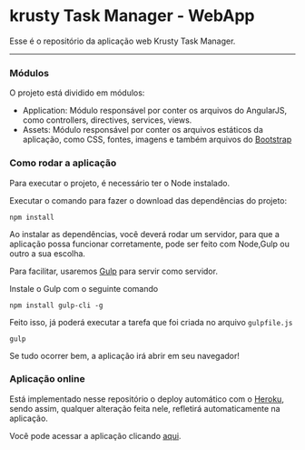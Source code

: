 # krusty Task Manager - WebApp

Esse é o repositório da aplicação web Krusty Task Manager.

------------

### Módulos

O projeto está dividido em módulos:

- Application: Módulo responsável por conter os arquivos do AngularJS, como controllers, directives, services, views.
- Assets: Módulo responsável por conter os arquivos estáticos da aplicação, como CSS, fontes, imagens e também arquivos do 
[Bootstrap](https://en.wikipedia.org/wiki/Bootstrap_(front-end_framework) "Bootstrap")

### Como rodar a aplicação

Para executar o projeto, é necessário ter o Node instalado.

Executar o comando para fazer o download das dependências do projeto:

``` 
npm install 
```

Ao instalar as dependências, você deverá rodar um servidor, para que a aplicação possa funcionar corretamente, 
pode ser feito com Node,Gulp ou outro a sua escolha.

Para facilitar, usaremos [Gulp](https://gulpjs.com/ "Gulp") para servir como servidor.

Instale o Gulp com o seguinte comando

```
npm install gulp-cli -g
```

Feito isso, já poderá executar a tarefa que foi criada no arquivo `gulpfile.js`

```
gulp
```

Se tudo ocorrer bem, a aplicação irá abrir em seu navegador!

### Aplicação online

Está implementado nesse repositório o deploy automático com o [Heroku](https://www.heroku.com/what "Heroku"), sendo assim, qualquer alteração feita nele, refletirá automaticamente na aplicação.

Você pode acessar a aplicação clicando [aqui](https://krustytaskmanager.herokuapp.com "Krusty Task Manager").
